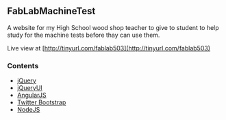 ## FabLabMachineTest


A website for my High School wood shop teacher to give to student to help study for the machine tests before thay can use them.

Live view at [http://tinyurl.com/fablab503](http://tinyurl.com/fablab503)

### Contents

 * [jQuery](http://jquery.com/)
 * [jQueryUI](http://jqueryui.com/)
 * [AngularJS](http://angularjs.org/)
 * [Twitter Bootstrap](http://twitter.github.io/bootstrap/)
 * [NodeJS](http://nodejs.org/)
